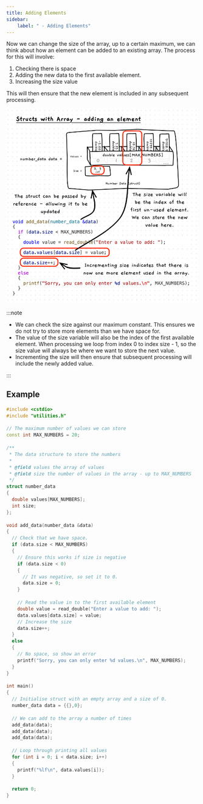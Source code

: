 ```yaml
---
title: Adding Elements
sidebar:
    label: " - Adding Elements"
---
```


Now we can change the size of the array, up to a certain maximum, we can think about how an element can be added to an existing array. The process for this will involve:

1. Checking there is space
2. Adding the new data to the first available element.
3. Increasing the size value

This will then ensure that the new element is included in any subsequent processing.

![Illustration of adding an element to an array within a struct](./images/struct-array-adding.png)

:::note

- We can check the size against our maximum constant. This ensures we do not try to store more elements than we have space for.
- The value of the size variable will also be the index of the first available element. When processing we loop from index 0 to index size - 1, so the size value will always be where we want to store the next value.
- Incrementing the size will then ensure that subsequent processing will include the newly added value.

:::

## Example

```cpp {19-42,49-52}
#include <cstdio>
#include "utilities.h"

// The maximum number of values we can store
const int MAX_NUMBERS = 20;

/**
 * The data structure to store the numbers
 *
 * @field values the array of values
 * @field size the number of values in the array - up to MAX_NUMBERS
 */
struct number_data
{
  double values[MAX_NUMBERS];
  int size;
};

void add_data(number_data &data)
{
  // Check that we have space.
  if (data.size < MAX_NUMBERS)
  {
    // Ensure this works if size is negative
    if (data.size < 0)
    {
      // It was negative, so set it to 0.
      data.size = 0;
    }

    // Read the value in to the first available element
    double value = read_double("Enter a value to add: ");
    data.values[data.size] = value;
    // Increase the size
    data.size++;
  }
  else
  {
    // No space, so show an error
    printf("Sorry, you can only enter %d values.\n", MAX_NUMBERS);
  }
}

int main()
{
  // Initialise struct with an empty array and a size of 0.
  number_data data = {{},0};

  // We can add to the array a number of times
  add_data(data);
  add_data(data);
  add_data(data);

  // Loop through printing all values
  for (int i = 0; i < data.size; i++)
  {
    printf("%lf\n", data.values[i]);
  }

  return 0;
}
```
